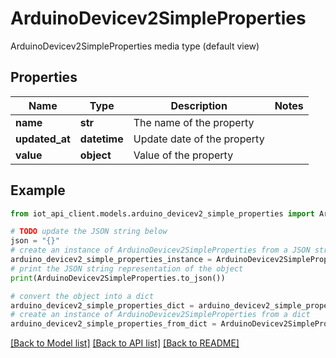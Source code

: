 # ArduinoDevicev2SimpleProperties

ArduinoDevicev2SimpleProperties media type (default view)

## Properties

Name | Type | Description | Notes
------------ | ------------- | ------------- | -------------
**name** | **str** | The name of the property | 
**updated_at** | **datetime** | Update date of the property | 
**value** | **object** | Value of the property | 

## Example

```python
from iot_api_client.models.arduino_devicev2_simple_properties import ArduinoDevicev2SimpleProperties

# TODO update the JSON string below
json = "{}"
# create an instance of ArduinoDevicev2SimpleProperties from a JSON string
arduino_devicev2_simple_properties_instance = ArduinoDevicev2SimpleProperties.from_json(json)
# print the JSON string representation of the object
print(ArduinoDevicev2SimpleProperties.to_json())

# convert the object into a dict
arduino_devicev2_simple_properties_dict = arduino_devicev2_simple_properties_instance.to_dict()
# create an instance of ArduinoDevicev2SimpleProperties from a dict
arduino_devicev2_simple_properties_from_dict = ArduinoDevicev2SimpleProperties.from_dict(arduino_devicev2_simple_properties_dict)
```
[[Back to Model list]](../README.md#documentation-for-models) [[Back to API list]](../README.md#documentation-for-api-endpoints) [[Back to README]](../README.md)


